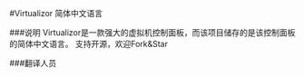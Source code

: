 #Virtualizor 简体中文语言

###说明
Virtualizor是一款强大的虚拟机控制面板，而该项目储存的是该控制面板的简体中文语言。
支持开源，欢迎Fork&Star

###翻译人员

